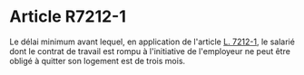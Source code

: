 # Article R7212-1

  
Le délai minimum avant lequel, en application de l'article [L. 7212-1][1], le salarié dont le contrat de travail est rompu à l'initiative de l'employeur ne peut être obligé à quitter son logement est de trois mois.

 [1]: /affichCodeArticle.do?cidTexte=LEGITEXT000006072050&idArticle=LEGIARTI000006904678&dateTexte=&categorieLien=cid